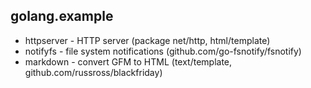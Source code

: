 ## golang.example

* httpserver - HTTP server (package net/http, html/template)
* notifyfs -  file system notifications (github.com/go-fsnotify/fsnotify)
* markdown -  convert GFM to HTML (text/template, github.com/russross/blackfriday)
